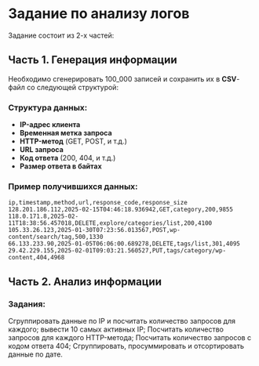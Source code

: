 # Задание по анализу логов

Задание состоит из 2-х частей:

## Часть 1. Генерация информации
Необходимо сгенерировать 100_000 записей и сохранить их в **CSV**-файл со следующей структурой:

### Структура данных:
- **IP-адрес клиента**
- **Временная метка запроса**
- **HTTP-метод** (GET, POST, и т.д.)
- **URL запроса**
- **Код ответа** (200, 404, и т.д.)
- **Размер ответа в байтах**

### Пример получившихся данных:
```csv
ip,timestamp,method,url,response_code,response_size
128.201.186.112,2025-02-15T04:46:18.936942,GET,category,200,9855
118.0.171.8,2025-02-11T18:38:56.457018,DELETE,explore/categories/list,200,4100
105.33.26.123,2025-01-30T07:23:56.013567,POST,wp-content/search/tag,500,1330
66.133.233.90,2025-01-05T06:06:00.689278,DELETE,tags/list,301,4095
29.42.229.155,2025-02-01T09:03:21.560527,PUT,tags/category/wp-content,404,4968
```
## Часть 2. Анализ информации

### Задания:
Сгруппировать данные по IP и посчитать количество запросов для каждого; вывести 10 самых активных IP;
Посчитать количество запросов для каждого HTTP-метода;
Посчитать количество запросов с кодом ответа 404;
Сгруппировать, просуммировать и отсортировать данные по дате.